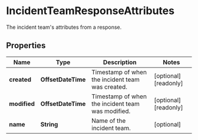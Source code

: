 

# IncidentTeamResponseAttributes

The incident team's attributes from a response.

## Properties

Name | Type | Description | Notes
------------ | ------------- | ------------- | -------------
**created** | **OffsetDateTime** | Timestamp of when the incident team was created. |  [optional] [readonly]
**modified** | **OffsetDateTime** | Timestamp of when the incident team was modified. |  [optional] [readonly]
**name** | **String** | Name of the incident team. |  [optional]



